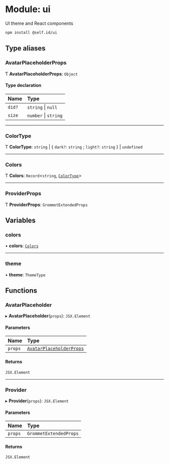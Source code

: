 # Module: ui

UI theme and React components

```sh
npm install @self.id/ui
```

## Type aliases

### AvatarPlaceholderProps

Ƭ **AvatarPlaceholderProps**: `Object`

#### Type declaration

| Name | Type |
| :------ | :------ |
| `did?` | `string` \| ``null`` |
| `size` | `number` \| `string` |

___

### ColorType

Ƭ **ColorType**: `string` \| { `dark?`: `string` ; `light?`: `string`  } \| `undefined`

___

### Colors

Ƭ **Colors**: `Record`<`string`, [`ColorType`](ui.md#colortype)\>

___

### ProviderProps

Ƭ **ProviderProps**: `GrommetExtendedProps`

## Variables

### colors

• **colors**: [`Colors`](ui.md#colors)

___

### theme

• **theme**: `ThemeType`

## Functions

### AvatarPlaceholder

▸ **AvatarPlaceholder**(`props`): `JSX.Element`

#### Parameters

| Name | Type |
| :------ | :------ |
| `props` | [`AvatarPlaceholderProps`](ui.md#avatarplaceholderprops) |

#### Returns

`JSX.Element`

___

### Provider

▸ **Provider**(`props`): `JSX.Element`

#### Parameters

| Name | Type |
| :------ | :------ |
| `props` | `GrommetExtendedProps` |

#### Returns

`JSX.Element`
